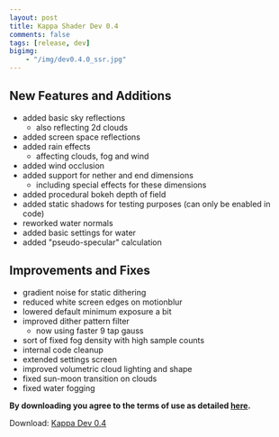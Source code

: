 ```yaml
---
layout: post
title: Kappa Shader Dev 0.4
comments: false
tags: [release, dev]
bigimg: 
    - "/img/dev0.4.0_ssr.jpg"
---
```


<h2>New Features and Additions</h2>

* added basic sky reflections
  * also reflecting 2d clouds
* added screen space reflections
* added rain effects
  * affecting clouds, fog and wind
* added wind occlusion
* added support for nether and end dimensions
  * including special effects for these dimensions
* added procedural bokeh depth of field
* added static shadows for testing purposes (can only be enabled in code)
* reworked water normals
* added basic settings for water
* added "pseudo-specular" calculation

<h2>Improvements and Fixes</h2>

* gradient noise for static dithering 
* reduced white screen edges on motionblur
* lowered default minimum exposure a bit
* improved dither pattern filter
  * now using faster 9 tap gauss
* sort of fixed fog density with high sample counts
* internal code cleanup
* extended settings screen
* improved volumetric cloud lighting and shape
* fixed sun-moon transition on clouds
* fixed water fogging

**By downloading you agree to the terms of use as detailed [here](https://github.com/rre36/kappa_shader_web/blob/master/LICENSE).**

Download: [Kappa Dev 0.4](https://github.com/rre36/kappa_shader_web/releases/download/v0.4.0/Kappa_dev0.4.0.zip)